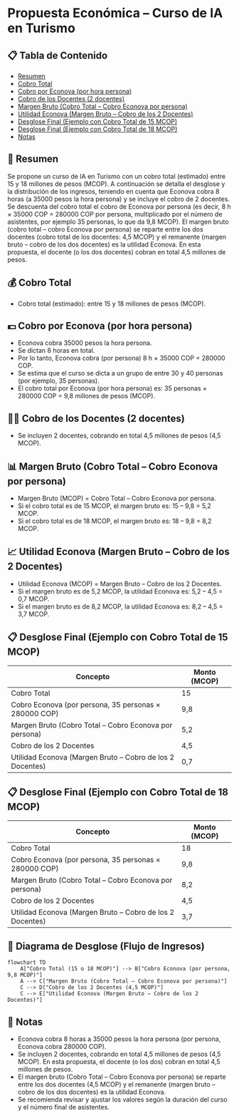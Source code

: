 # Propuesta Económica – Curso de IA en Turismo

## 📋 Tabla de Contenido

- [Resumen](#resumen)
- [Cobro Total](#cobro-total)
- [Cobro por Econova (por hora persona)](#cobro-por-econova-por-hora-persona)
- [Cobro de los Docentes (2 docentes)](#cobro-de-los-docentes-2-docentes)
- [Margen Bruto (Cobro Total – Cobro Econova por persona)](#margen-bruto-cobro-total--cobro-econova-por-persona)
- [Utilidad Econova (Margen Bruto – Cobro de los 2 Docentes)](#utilidad-econova-margen-bruto--cobro-de-los-2-docentes)
- [Desglose Final (Ejemplo con Cobro Total de 15 MCOP)](#desglose-final-ejemplo-con-cobro-total-de-15-mcop)
- [Desglose Final (Ejemplo con Cobro Total de 18 MCOP)](#desglose-final-ejemplo-con-cobro-total-de-18-mcop)
- [Notas](#notas)

## 📝 Resumen

Se propone un curso de IA en Turismo con un cobro total (estimado) entre 15 y 18 millones de pesos (MCOP). A continuación se detalla el desglose y la distribución de los ingresos, teniendo en cuenta que Econova cobra 8 horas (a 35000 pesos la hora persona) y se incluye el cobro de 2 docentes. Se descuenta del cobro total el cobro de Econova por persona (es decir, 8 h × 35000 COP = 280000 COP por persona, multiplicado por el número de asistentes, por ejemplo 35 personas, lo que da 9,8 MCOP). El margen bruto (cobro total – cobro Econova por persona) se reparte entre los dos docentes (cobro total de los docentes: 4,5 MCOP) y el remanente (margen bruto – cobro de los dos docentes) es la utilidad Econova. En esta propuesta, el docente (o los dos docentes) cobran en total 4,5 millones de pesos.

## 💰 Cobro Total

- Cobro total (estimado): entre 15 y 18 millones de pesos (MCOP).

## 💵 Cobro por Econova (por hora persona)

- Econova cobra 35000 pesos la hora persona.
- Se dictan 8 horas en total.
- Por lo tanto, Econova cobra (por persona) 8 h × 35000 COP = 280000 COP.
- Se estima que el curso se dicta a un grupo de entre 30 y 40 personas (por ejemplo, 35 personas).
- El cobro total por Econova (por hora persona) es: 35 personas × 280000 COP = 9,8 millones de pesos (MCOP).

## 👨‍🏫 Cobro de los Docentes (2 docentes)

- Se incluyen 2 docentes, cobrando en total 4,5 millones de pesos (4,5 MCOP).

## 📊 Margen Bruto (Cobro Total – Cobro Econova por persona)

- Margen Bruto (MCOP) = Cobro Total – Cobro Econova por persona.
- Si el cobro total es de 15 MCOP, el margen bruto es: 15 – 9,8 = 5,2 MCOP.
- Si el cobro total es de 18 MCOP, el margen bruto es: 18 – 9,8 = 8,2 MCOP.

## 📈 Utilidad Econova (Margen Bruto – Cobro de los 2 Docentes)

- Utilidad Econova (MCOP) = Margen Bruto – Cobro de los 2 Docentes.
- Si el margen bruto es de 5,2 MCOP, la utilidad Econova es: 5,2 – 4,5 = 0,7 MCOP.
- Si el margen bruto es de 8,2 MCOP, la utilidad Econova es: 8,2 – 4,5 = 3,7 MCOP.

## 📋 Desglose Final (Ejemplo con Cobro Total de 15 MCOP)

| Concepto | Monto (MCOP) |
|----------|-------------|
| Cobro Total | 15 |
| Cobro Econova (por persona, 35 personas × 280000 COP) | 9,8 |
| Margen Bruto (Cobro Total – Cobro Econova por persona) | 5,2 |
| Cobro de los 2 Docentes | 4,5 |
| Utilidad Econova (Margen Bruto – Cobro de los 2 Docentes) | 0,7 |

## 📋 Desglose Final (Ejemplo con Cobro Total de 18 MCOP)

| Concepto | Monto (MCOP) |
|----------|-------------|
| Cobro Total | 18 |
| Cobro Econova (por persona, 35 personas × 280000 COP) | 9,8 |
| Margen Bruto (Cobro Total – Cobro Econova por persona) | 8,2 |
| Cobro de los 2 Docentes | 4,5 |
| Utilidad Econova (Margen Bruto – Cobro de los 2 Docentes) | 3,7 |

## 📝 Diagrama de Desglose (Flujo de Ingresos)

```mermaid
flowchart TD
    A["Cobro Total (15 o 18 MCOP)"] --> B["Cobro Econova (por persona, 9,8 MCOP)"]
    A --> C["Margen Bruto (Cobro Total – Cobro Econova por persona)"]
    C --> D["Cobro de los 2 Docentes (4,5 MCOP)"]
    C --> E["Utilidad Econova (Margen Bruto – Cobro de los 2 Docentes)"]
```

## 📌 Notas

- Econova cobra 8 horas a 35000 pesos la hora persona (por persona, Econova cobra 280000 COP).
- Se incluyen 2 docentes, cobrando en total 4,5 millones de pesos (4,5 MCOP). En esta propuesta, el docente (o los dos) cobran en total 4,5 millones de pesos.
- El margen bruto (Cobro Total – Cobro Econova por persona) se reparte entre los dos docentes (4,5 MCOP) y el remanente (margen bruto – cobro de los dos docentes) es la utilidad Econova.
- Se recomienda revisar y ajustar los valores según la duración del curso y el número final de asistentes. 